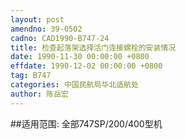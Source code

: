 ```yaml
---
layout: post
amendno: 39-0502
cadno: CAD1990-B747-24
title: 检查起落架选择活门连接螺栓的安装情况
date: 1990-11-30 00:00:00 +0800
effdate: 1990-12-02 00:00:00 +0800
tag: B747
categories: 中国民航局华北适航处
author: 陈岳宏
---
```


##适用范围:
全部747SP/200/400型机

